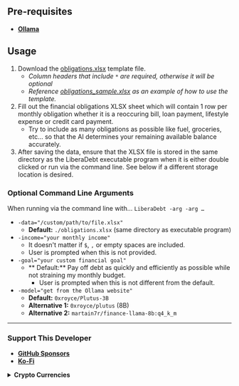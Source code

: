 ## Pre-requisites
* [**Ollama**](https://ollama.com)

## Usage
1. Download the [obligations.xlsx](https://github.com/nomadicGopher/LiberaDebt/blob/main/obligations.xlsx) template file.
    * _Column headers that include `*` are required, otherwise it will be optional_
    * _Reference [obligations_sample.xlsx](https://github.com/nomadicGopher/LiberaDebt/blob/main/obligations_sample.xlsx) as an example of how to use the template._
2. Fill out the financial obligations XLSX sheet which will contain 1 row per monthly obligation whether it is a reoccuring bill, loan payment, lifestyle expense or credit card payment.
    * Try to include as many obligations as possible like fuel, groceries, etc… so that the AI determines your remaining available balance accurately.
4. After saving the data, ensure that the XLSX file is stored in the same directory as the LiberaDebt executable program when it is either double clicked or run via the command line. See below if a different storage location is desired.

### Optional Command Line Arguments
When running via the command line with… `LiberaDebt -arg -arg …`
* `-data="/custom/path/to/file.xlsx"`
    *	**Default:** `./obligations.xlsx` (same directory as executable program)
* `-income="your monthly income"`
    * It doesn't matter if `$`, `,` or empty spaces are included.
    * User is prompted when this is not provided.
*	`-goal="your custom financial goal"`
    * ** Default:** Pay off debt as quickly and efficiently as possible while not straining my monthly budget.
 	  *	User is prompted when this is not different from the default.
*	`-model="get from the Ollama website"`
    *	**Default:** `0xroyce/Plutus-3B`
    *	**Alternative 1:** `0xroyce/plutus` (8B)
    * **Alternative 2:** `martain7r/finance-llama-8b:q4_k_m`

---

### Support This Developer
* [**GitHub Sponsors**](https://github.com/sponsors/nomadicGopher)
* [**Ko-Fi**](https://ko-fi.com/nomadicGopher)

<details>
  <summary><b>Crypto Currencies</b></summary>
  <ul>
    <li><b>ETH</b>: 0x7531d86D5Dbda398369ec43205F102e79B3c647A</li>
    <li><b>BTC</b>: bc1qtkuzp85vph7y37rqjlznuta293qsay07cgg90s</li>
    <li><b>LTC</b>: ltc1q9pquzquaj6peplygqdrcxxvcnd5fcud7x80lh8</li>
    <li><b>DOGE</b>: DNQ3GHBVEcNpzXNeB7B4sPqd7L1GhUpMg3</li>
    <li><b>SOL</b>: EQ6QwibvKZsazjvQGJk6fsGW4BQSDS1Zs6Dj79HfVvME</li>
  </ul>
</details>
